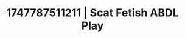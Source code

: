 ---
categories:
- Intimate storytelling
- Softcore narrative
- Mindful kink
- Bi-curious stories
- Dirty mind games
image: /assets/images/1747787511211.jpg
layout: post
seo:
  description: Featured content with artistic ABDL Play, Scat Fetish. HD images available.
  keywords: ABDL Play, Scat Fetish
  og_image: /assets/images/1747787511211.jpg
  schema_type: VisualArtwork
tags:
- '#1747787511211'
- Scat Fetish
- ABDL Play
title: 1747787511211 | Scat Fetish ABDL Play
---